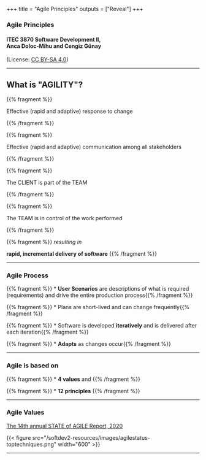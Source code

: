 +++
title = "Agile Principles"
outputs = ["Reveal"]
+++

### Agile Principles

#### ITEC 3870 Software Development II, <br> Anca Doloc-Mihu and Cengiz Günay

(License: [CC BY-SA 4.0](http://creativecommons.org/licenses/by-sa/4.0/))
    
---

## What is "AGILITY"?

{{% fragment %}} <p align='left'>Effective (rapid and adaptive) response to change </p> {{% /fragment %}}

{{% fragment %}} <p align='left'> Effective (rapid and adaptive) communication among all stakeholders </p> {{% /fragment %}}

{{% fragment %}} <p align='left'> The CLIENT is part of the TEAM </p> {{% /fragment %}}

{{% fragment %}} <p align='left'> The TEAM is in control of the work performed </p> {{% /fragment %}}

{{% fragment %}} 
<em> resulting in </em>

**rapid, incremental delivery of software** 
{{% /fragment %}}

---

### Agile Process 

{{% fragment %}} * **User Scenarios** are descriptions of what is required (requirements) and drive the entire production process{{% /fragment %}}

{{% fragment %}} * Plans are short-lived and can change frequently{{% /fragment %}}

{{% fragment %}} * Software is developed **iteratively** and is delivered after each iteration{{% /fragment %}}

{{% fragment %}} * **Adapts** as changes occur{{% /fragment %}}

---

### Agile is based on

{{% fragment %}} * **4 values** and {{% /fragment %}}

{{% fragment %}} * **12 principles** {{% /fragment %}}


---

### Agile Values



 [The 14th annual STATE of AGILE Report, 2020](https://stateofagile.com/)

 {{< figure src="/softdev2-resources/images/agilestatus-toptechniques.png" width="600" >}}
 
---
